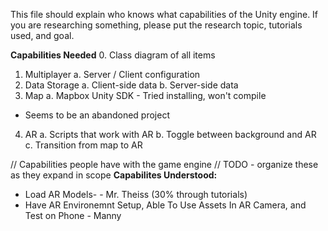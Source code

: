 This file should explain who knows what capabilities of the Unity engine.  If you are researching something, please put the research topic, tutorials used, and goal.

**Capabilities Needed**
0. Class diagram of all items
1. Multiplayer
 a. Server / Client configuration
2. Data Storage
 a. Client-side data
 b. Server-side data
3. Map
 a. Mapbox Unity SDK - Tried installing, won't compile
  - Seems to be an abandoned project
4. AR
 a. Scripts that work with AR
 b. Toggle between background and AR
 c. Transition from map to AR

// Capabilities people have with the game engine
// TODO - organize these as they expand in scope
**Capabilites Understood:**
- Load AR Models-   - Mr. Theiss (30% through tutorials)
- Have AR Environemnt Setup, Able To Use Assets In AR Camera, and Test on Phone  - Manny
